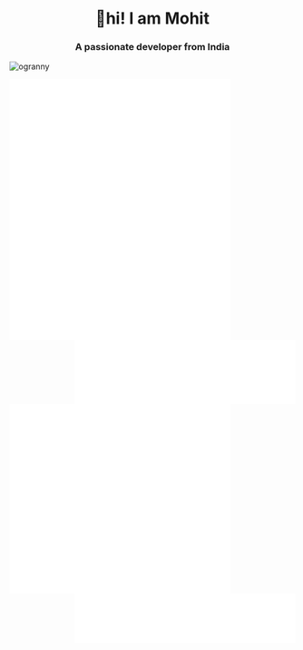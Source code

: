 <h1 align="center">👋hi! I am Mohit</h2>

<h3 align="center">A passionate developer from India</h3>

<p align="left"> <img src="https://komarev.com/ghpvc/?username=ogranny" alt="ogranny" /> </p>
<img align="left" width="390" alt="🦑" src="./github-metrics.svg">
<img align="left" width="390" alt="🦑" src="/metrics.plugin.isocalendar.svg">
<img align="right" width="390" alt="🦑" src="/metrics.plugin.traffic.svg">  
<!-- <img align="left" width="390" alt="🦑" src="/metrics.plugin.topics.icons.svg">   -->
<!-- <img align="left" width="390" alt="🦑" src="/metrics.plugin.achievements.svg">   -->
<img align="left" width="390" alt="🦑" src="/metrics.plugin.habits.facts.svg">  
<img align="left" width="390" alt="🦑" src="/metrics.plugin.16personalities.svg">  
<img align="right" width="390" alt="🦑" src="/metrics.plugin.languages.svg">  


